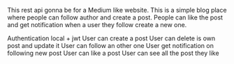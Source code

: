 This rest api gonna be for a Medium like website. This is a simple blog place where people can follow author and create a post. People can like the post and get notification when a user they follow create a new one.

Authentication local + jwt
User can create a post
User can delete is own post and update it
User can follow an other one
User get notification on following new post
User can like a post
User can see all the post they like